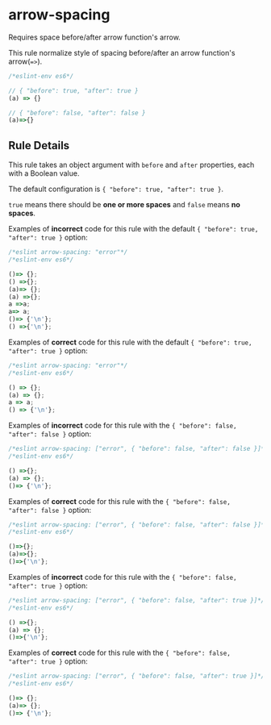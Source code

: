 # arrow-spacing

Requires space before/after arrow function's arrow.

This rule normalize style of spacing before/after an arrow function's arrow(`=>`).

```js
/*eslint-env es6*/

// { "before": true, "after": true }
(a) => {}

// { "before": false, "after": false }
(a)=>{}
```

## Rule Details

This rule takes an object argument with `before` and `after` properties, each with a Boolean value.

The default configuration is `{ "before": true, "after": true }`.

`true` means there should be **one or more spaces** and `false` means **no spaces**.

Examples of **incorrect** code for this rule with the default `{ "before": true, "after": true }` option:

```js
/*eslint arrow-spacing: "error"*/
/*eslint-env es6*/

()=> {};
() =>{};
(a)=> {};
(a) =>{};
a =>a;
a=> a;
()=> {'\n'};
() =>{'\n'};
```

Examples of **correct** code for this rule with the default `{ "before": true, "after": true }` option:

```js
/*eslint arrow-spacing: "error"*/
/*eslint-env es6*/

() => {};
(a) => {};
a => a;
() => {'\n'};
```

Examples of **incorrect** code for this rule with the `{ "before": false, "after": false }` option:

```js
/*eslint arrow-spacing: ["error", { "before": false, "after": false }]*/
/*eslint-env es6*/

() =>{};
(a) => {};
()=> {'\n'};
```

Examples of **correct** code for this rule with the `{ "before": false, "after": false }` option:

```js
/*eslint arrow-spacing: ["error", { "before": false, "after": false }]*/
/*eslint-env es6*/

()=>{};
(a)=>{};
()=>{'\n'};
```

Examples of **incorrect** code for this rule with the `{ "before": false, "after": true }` option:

```js
/*eslint arrow-spacing: ["error", { "before": false, "after": true }]*/
/*eslint-env es6*/

() =>{};
(a) => {};
()=>{'\n'};
```

Examples of **correct** code for this rule with the `{ "before": false, "after": true }` option:

```js
/*eslint arrow-spacing: ["error", { "before": false, "after": true }]*/
/*eslint-env es6*/

()=> {};
(a)=> {};
()=> {'\n'};
```

